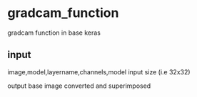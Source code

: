 # gradcam_function
gradcam function in base keras


## input
image,model,layername,channels,model input size (i.e 32x32)

output base image converted and superimposed
